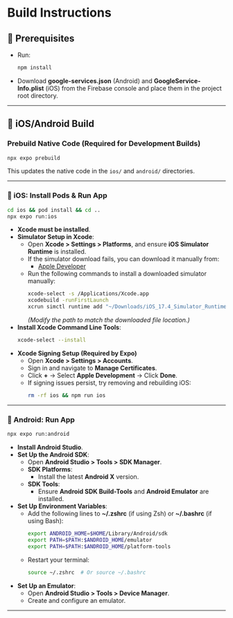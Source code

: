 # Build Instructions

## 📌 Prerequisites

- Run:
  ```sh
  npm install
  ```
- Download **google-services.json** (Android) and **GoogleService-Info.plist** (iOS) from the Firebase console and place them in the project root directory.

---

## 🚀 iOS/Android Build

### **Prebuild Native Code (Required for Development Builds)**

```sh
npx expo prebuild
```

This updates the native code in the `ios/` and `android/` directories.

---

### **📱 iOS: Install Pods & Run App**

```sh
cd ios && pod install && cd ..
npx expo run:ios
```

- **Xcode must be installed**.
- **Simulator Setup in Xcode**:
  - Open **Xcode > Settings > Platforms**, and ensure **iOS Simulator Runtime** is installed.
  - If the simulator download fails, you can download it manually from:
    - [Apple Developer](https://developer.apple.com/download/all/?q=Simulator%20Runtime)
  - Run the following commands to install a downloaded simulator manually:
    ```sh
    xcode-select -s /Applications/Xcode.app
    xcodebuild -runFirstLaunch
    xcrun simctl runtime add "~/Downloads/iOS_17.4_Simulator_Runtime.dmg"
    ```
    _(Modify the path to match the downloaded file location.)_
- **Install Xcode Command Line Tools**:
  ```sh
  xcode-select --install
  ```
- **Xcode Signing Setup (Required by Expo)**
  - Open **Xcode > Settings > Accounts**.
  - Sign in and navigate to **Manage Certificates**.
  - Click **+** → Select **Apple Development** → Click **Done**.
  - If signing issues persist, try removing and rebuilding iOS:
    ```sh
    rm -rf ios && npm run ios
    ```

---

### **🤖 Android: Run App**

```sh
npx expo run:android
```

- **Install Android Studio**.
- **Set Up the Android SDK**:
  - Open **Android Studio > Tools > SDK Manager**.
  - **SDK Platforms**:
    - Install the latest **Android X** version.
  - **SDK Tools**:
    - Ensure **Android SDK Build-Tools** and **Android Emulator** are installed.
- **Set Up Environment Variables**:
  - Add the following lines to **\~/.zshrc** (if using Zsh) or **\~/.bashrc** (if using Bash):
    ```sh
    export ANDROID_HOME=$HOME/Library/Android/sdk
    export PATH=$PATH:$ANDROID_HOME/emulator
    export PATH=$PATH:$ANDROID_HOME/platform-tools
    ```
  - Restart your terminal:
    ```sh
    source ~/.zshrc  # Or source ~/.bashrc
    ```
- **Set Up an Emulator**:
  - Open **Android Studio > Tools > Device Manager**.
  - Create and configure an emulator.

---
